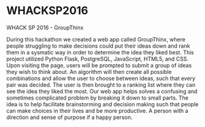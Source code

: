 # WHACKSP2016
WHACK SP 2016 - GroupThinx

During this hackathon we created a web app called GroupThinx, where people struggling to make decisions could put their ideas down and rank them in a sysmatic way in order to determine the idea they liked best. This project utilized Python Flask, PostgreSQL, JavaScript, HTML5, and CSS. Upon visiting the page, users will be prompted to submit a group of ideas they wish to think about. An algorithm will then  create all possible combinations and allow the user to choose between ideas, such that every pair was decided. The user is then brought to  a ranking list where they can see the idea they liked the most. Our web app helps solves a confusing and sometimes complicated problem by breaking it down to small parts. The idea is to help facilitate brainstorming and decision making such that people can make choices in their lives and be more productive. A person with a direction and sense of purpose if a happy person.
